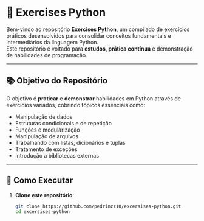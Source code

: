 # 🐍 Exercises Python

Bem-vindo ao repositório **Exercises Python**, um compilado de exercícios práticos desenvolvidos para consolidar conceitos fundamentais e intermediários da linguagem Python.  
Este repositório é voltado para **estudos, prática contínua** e demonstração de habilidades de programação.

---

## 📚 Objetivo do Repositório

O objetivo é **praticar** e **demonstrar** habilidades em Python através de exercícios variados, cobrindo tópicos essenciais como:

- Manipulação de dados
- Estruturas condicionais e de repetição
- Funções e modularização
- Manipulação de arquivos
- Trabalhando com listas, dicionários e tuplas
- Tratamento de exceções
- Introdução a bibliotecas externas

---

## 🚀 Como Executar

1. **Clone este repositório**:
   ```bash
   git clone https://github.com/pedrinzz10/excersises-python.git
   cd excersises-python

